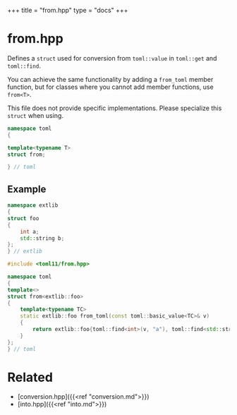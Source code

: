 +++
title = "from.hpp"
type  = "docs"
+++

# from.hpp

Defines a `struct` used for conversion from `toml::value` in `toml::get` and `toml::find`.

You can achieve the same functionality by adding a `from_toml` member function, but for classes where you cannot add member functions, use `from<T>`.

This file does not provide specific implementations. Please specialize this `struct` when using.

```cpp
namespace toml
{

template<typename T>
struct from;

} // toml
```

## Example

```cpp
namespace extlib
{
struct foo
{
    int a;
    std::string b;
};
} // extlib

#include <toml11/from.hpp>

namespace toml
{
template<>
struct from<extlib::foo>
{
    template<typename TC>
    static extlib::foo from_toml(const toml::basic_value<TC>& v)
    {
        return extlib::foo{toml::find<int>(v, "a"), toml::find<std::string>(v, "b")};
    }
};
} // toml
```

# Related

- [conversion.hpp]({{<ref "conversion.md">}})
- [into.hpp]({{<ref "into.md">}})

